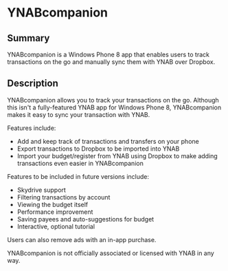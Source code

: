 # YNABcompanion #

## Summary ##

YNABcompanion is a Windows Phone 8 app that enables users to track transactions on the go and manually sync them with YNAB over Dropbox.

## Description ##

YNABcompanion allows you to track your transactions on the go. Although this isn't a fully-featured YNAB app for Windows Phone 8, YNABcompanion makes it easy to sync your transaction with YNAB. 

Features include: 
 - Add and keep track of transactions and transfers on your phone 
 - Export transactions to Dropbox to be imported into YNAB 
 - Import your budget/register from YNAB using Dropbox to make adding transactions even easier in YNABcompanion 

Features to be included in future versions include: 
 - Skydrive support 
 - Filtering transactions by account 
 - Viewing the budget itself 
 - Performance improvement 
 - Saving payees and auto-suggestions for budget 
 - Interactive, optional tutorial 

Users can also remove ads with an in-app purchase. 

YNABcompanion is not officially associated or licensed with YNAB in any way.